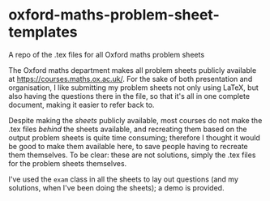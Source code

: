 # oxford-maths-problem-sheet-templates
A repo of the .tex files for all Oxford maths problem sheets

The Oxford maths department makes all problem sheets publicly available at https://courses.maths.ox.ac.uk/. For the sake of both presentation and organisation, I like submitting my problem sheets not only using LaTeX, but also having the questions there in the file, so that it's all in one complete document, making it easier to refer back to.

Despite making the *sheets* publicly available, most courses do not make the .tex files *behind* the sheets available, and recreating them based on the output problem sheets is quite time consuming; therefore I thought it would be good to make them available here, to save people having to recreate them themselves. To be clear: these are not solutions, simply the .tex files for the problem sheets themselves.

I've used the `exam` class in all the sheets to lay out questions (and my solutions, when I've been doing the sheets); a demo is provided.
